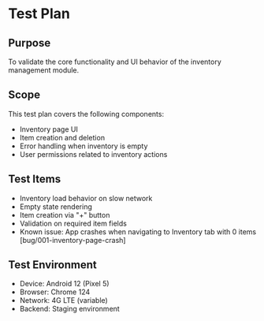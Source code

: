 # Test Plan
## Purpose
To validate the core functionality and UI behavior of the inventory management module.
## Scope
This test plan covers the following components:
- Inventory page UI
- Item creation and deletion
- Error handling when inventory is empty
- User permissions related to inventory actions
## Test Items
- Inventory load behavior on slow network
- Empty state rendering
- Item creation via "+" button
- Validation on required item fields
- Known issue: App crashes when navigating to Inventory tab with 0 items [bug/001-inventory-page-crash]
## Test Environment
- Device: Android 12 (Pixel 5)
- Browser: Chrome 124
- Network: 4G LTE (variable)
- Backend: Staging environment